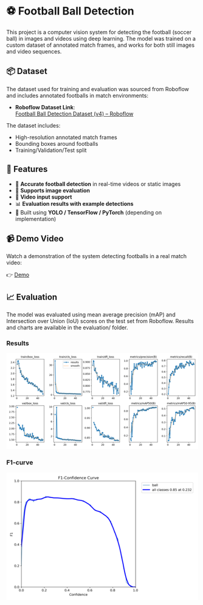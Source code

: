 # ⚽ Football Ball Detection

This project is a computer vision system for detecting the football (soccer ball) in images and videos using deep learning. The model was trained on a custom dataset of annotated match frames, and works for both still images and video sequences.

## 📦 Dataset

The dataset used for training and evaluation was sourced from Roboflow and includes annotated footballs in match environments:

- **Roboflow Dataset Link**:  
  [Football Ball Detection Dataset (v4) – Roboflow](https://universe.roboflow.com/roboflow-jvuqo/football-ball-detection-rejhg/dataset/4)

The dataset includes:
- High-resolution annotated match frames
- Bounding boxes around footballs
- Training/Validation/Test split

## 🚀 Features

- 🎯 **Accurate football detection** in real-time videos or static images
- 📸 **Supports image evaluation**
- 🎥 **Video input support**
- 📊 **Evaluation results with example detections**
- 🤖 Built using **YOLO / TensorFlow / PyTorch** (depending on implementation)

## 📹 Demo Video

Watch a demonstration of the system detecting footballs in a real match video:

👉 <a href="https://drive.google.com/drive/folders/1rcgV6Bs9FpbKMKBDa1J7xDDdSyORVf0H?usp=drive_link">Demo</a>

## 📈 Evaluation
The model was evaluated using mean average precision (mAP) and Intersection over Union (IoU) scores on the test set from Roboflow. Results and charts are available in the evaluation/ folder.

### Results
<p align="center">
  <img src="results.png" alt="Detection 1" width="600">
</p>

### F1-curve
<p align="center">
  <img src="F1_curve.png" alt="Detection 2" width="600">
</p>

